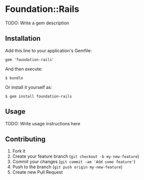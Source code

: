 # Foundation::Rails

TODO: Write a gem description

## Installation

Add this line to your application's Gemfile:

    gem 'foundation-rails'

And then execute:

    $ bundle

Or install it yourself as:

    $ gem install foundation-rails

## Usage

TODO: Write usage instructions here

## Contributing

1. Fork it
2. Create your feature branch (`git checkout -b my-new-feature`)
3. Commit your changes (`git commit -am 'Add some feature'`)
4. Push to the branch (`git push origin my-new-feature`)
5. Create new Pull Request
